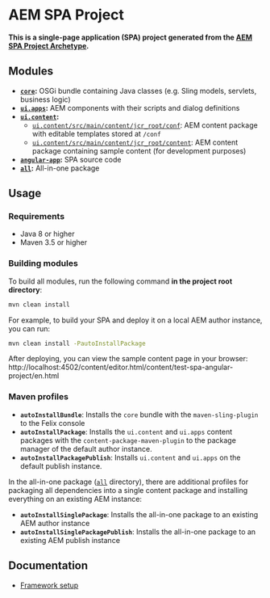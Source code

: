 # AEM SPA Project

**This is a single-page application (SPA) project generated from the [AEM SPA Project Archetype](https://github.com/adobe/aem-spa-project-archetype).**

## Modules

- **[`core`](./core/):** OSGi bundle containing Java classes (e.g. Sling models, servlets, business logic)
- **[`ui.apps`](./ui.apps):** AEM components with their scripts and dialog definitions
- **[`ui.content`](./ui.content/):**
  - [`ui.content/src/main/content/jcr_root/conf`](./ui.content/src/main/content/jcr_root/conf/): AEM content package with editable templates stored at `/conf`
  - [`ui.content/src/main/content/jcr_root/content`](./ui.content/src/main/content/jcr_root/content/): AEM content package containing sample content (for development purposes)
- **[`angular-app`](./angular-app/):** SPA source code
- **[`all`](./all/):** All-in-one package

## Usage

### Requirements

- Java 8 or higher
- Maven 3.5 or higher

### Building modules

To build all modules, run the following command **in the project root directory**:

```sh
mvn clean install
```

For example, to build your SPA and deploy it on a local AEM author instance, you can run:

```sh
mvn clean install -PautoInstallPackage
```

After deploying, you can view the sample content page in your browser: http://localhost:4502/content/editor.html/content/test-spa-angular-project/en.html

### Maven profiles

- **`autoInstallBundle`**: Installs the `core` bundle with the `maven-sling-plugin` to the Felix console
- **`autoInstallPackage`**: Installs the `ui.content` and `ui.apps` content packages with the `content-package-maven-plugin` to the package manager of the default author instance.
- **`autoInstallPackagePublish`**: Installs `ui.content` and `ui.apps` on the default publish instance.

In the all-in-one package ([`all`](./all/) directory), there are additional profiles for packaging all dependencies into a single content package and installing everything on an existing AEM instance:

- **`autoInstallSinglePackage`**: Installs the all-in-one package to an existing AEM author instance
- **`autoInstallSinglePackagePublish`**: Installs the all-in-one package to an existing AEM publish instance

## Documentation

- [Framework setup](./angular-app/README.md)
